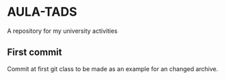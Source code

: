 # AULA-TADS

A repository for my university activities

## First commit

Commit at first git class to be made as an example for an changed archive. 